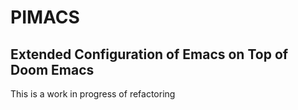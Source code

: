 # PIMACS

## Extended Configuration of Emacs on Top of Doom Emacs

This is a work in progress of refactoring 
